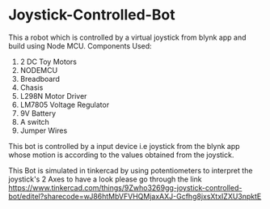 # Joystick-Controlled-Bot
This a robot which is controlled by a virtual joystick from blynk app and build using Node MCU.
Components Used:
1) 2 DC Toy Motors
2) NODEMCU
3) Breadboard
4) Chasis
5) L298N Motor Driver
6) LM7805 Voltage Regulator
7) 9V Battery
8) A switch
9) Jumper Wires

This bot is controlled by a input device i.e joystick from the blynk app whose motion is according to the values obtained from the joystick.

This Bot is simulated in tinkercad by using potentiometers to interpret the joystick's 2 Axes to have a look please go through the link https://www.tinkercad.com/things/9Zwho3269gg-joystick-controlled-bot/editel?sharecode=wJ86htMbVFVHQMjaxAXJ-Gcfhg8jxsXtxIZXU3npktE
